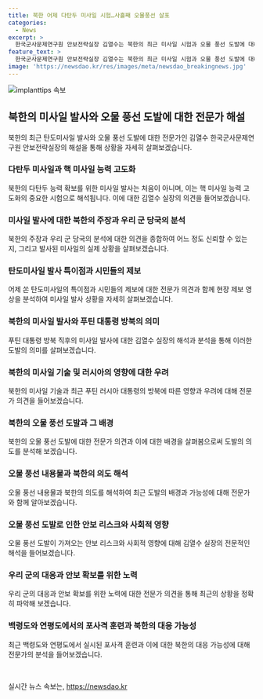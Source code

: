 ```yaml
---
title: 북한 어제 다탄두 미사일 시험…사흘째 오물풍선 살포
categories:
  - News
excerpt: >
  한국군사문제연구원 안보전략실장 김열수는 북한의 최근 미사일 시험과 오물 풍선 도발에 대해 분석하고, 이에 대한 신뢰성과 군의 대응 전략을 짚었습니다. 또한 미사일 특이점과 연기 현상, 러시아 기술 전수 우려, 오물 풍선의 내용물과 안보 위협, 그리고 포사격 훈련과 북한의 반응 가능성을 다루었습니다. 또한, 북한의 이러한 도발 행위를 통해 어떠한 의미를 부여해야 하는지 물었습니다.
feature_text: >
  한국군사문제연구원 안보전략실장 김열수는 북한의 최근 미사일 시험과 오물 풍선 도발에 대해 분석하고, 이에 대한 신뢰성과 군의 대응 전략을 짚었습니다. 또한 미사일 특이점과 연기 현상, 러시아 기술 전수 우려, 오물 풍선의 내용물과 안보 위협, 그리고 포사격 훈련과 북한의 반응 가능성을 다루었습니다. 또한, 북한의 이러한 도발 행위를 통해 어떠한 의미를 부여해야 하는지 물었습니다.
image: 'https://newsdao.kr/res/images/meta/newsdao_breakingnews.jpg'
---
```


<p><img src="https://newsdao.kr/res/images/meta/newsdao_breakingnews.jpg" alt="implanttips 속보" /></p>

<h2 data-ke-size="size26">북한의 미사일 발사와 오물 풍선 도발에 대한 전문가 해설</h2>

<p data-ke-size="size16">북한의 최근 탄도미사일 발사와 오물 풍선 도발에 대한 전문가인 김열수 한국군사문제연구원 안보전략실장의 해설을 통해 상황을 자세히 살펴보겠습니다.</p>

<h3>다탄두 미사일과 핵 미사일 능력 고도화</h3>

<p data-ke-size="size16">북한의 다탄두 능력 확보를 위한 미사일 발사는 처음이 아니며, 이는 핵 미사일 능력 고도화의 중요한 시험으로 해석됩니다. 이에 대한 김열수 실장의 의견을 들어보겠습니다.</p>

<h3>미사일 발사에 대한 북한의 주장과 우리 군 당국의 분석</h3>

<p data-ke-size="size16">북한의 주장과 우리 군 당국의 분석에 대한 의견을 종합하여 어느 정도 신뢰할 수 있는지, 그리고 발사된 미사일의 실제 상황을 살펴보겠습니다.</p>

<h3>탄도미사일 발사 특이점과 시민들의 제보</h3>

<p data-ke-size="size16">어제 쏜 탄도미사일의 특이점과 시민들의 제보에 대한 전문가 의견과 함께 현장 제보 영상을 분석하여 미사일 발사 상황을 자세히 살펴보겠습니다.</p>

<h3>북한의 미사일 발사와 푸틴 대통령 방북의 의미</h3>

<p data-ke-size="size16">푸틴 대통령 방북 직후의 미사일 발사에 대한 김열수 실장의 해석과 분석을 통해 이러한 도발의 의미를 살펴보겠습니다.</p>

<h3>북한의 미사일 기술 및 러시아의 영향에 대한 우려</h3>

<p data-ke-size="size16">북한의 미사일 기술과 최근 푸틴 러시아 대통령의 방북에 따른 영향과 우려에 대해 전문가 의견을 들어보겠습니다.</p>

<h3>북한의 오물 풍선 도발과 그 배경</h3>

<p data-ke-size="size16">북한의 오물 풍선 도발에 대한 전문가 의견과 이에 대한 배경을 살펴봄으로써 도발의 의도를 분석해 보겠습니다.</p>

<h3>오물 풍선 내용물과 북한의 의도 해석</h3>

<p data-ke-size="size16">오물 풍선 내용물과 북한의 의도를 해석하여 최근 도발의 배경과 가능성에 대해 전문가와 함께 알아보겠습니다.</p>

<h3>오물 풍선 도발로 인한 안보 리스크와 사회적 영향</h3>

<p data-ke-size="size16">오물 풍선 도발이 가져오는 안보 리스크와 사회적 영향에 대해 김열수 실장의 전문적인 해석을 들어보겠습니다.</p>

<h3>우리 군의 대응과 안보 확보를 위한 노력</h3>

<p data-ke-size="size16">우리 군의 대응과 안보 확보를 위한 노력에 대한 전문가 의견을 통해 최근의 상황을 정확히 파악해 보겠습니다.</p>

<h3>백령도와 연평도에서의 포사격 훈련과 북한의 대응 가능성</h3>

<p data-ke-size="size16">최근 백령도와 연평도에서 실시된 포사격 훈련과 이에 대한 북한의 대응 가능성에 대해 전문가의 분석을 들어보겠습니다.</p>

<p data-ke-size="size16">&nbsp;</p>
실시간 뉴스 속보는, <a href="https://newsdao.kr" rel="dofollow">https://newsdao.kr</a>


